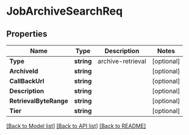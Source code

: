 # JobArchiveSearchReq

## Properties

Name | Type | Description | Notes
------------ | ------------- | ------------- | -------------
**Type** | **string** | archive-retrieval | [optional] 
**ArchiveId** | **string** |  | [optional] 
**CallBackUrl** | **string** |  | [optional] 
**Description** | **string** |  | [optional] 
**RetrievalByteRange** | **string** |  | [optional] 
**Tier** | **string** |  | [optional] 

[[Back to Model list]](../README.md#documentation-for-models) [[Back to API list]](../README.md#documentation-for-api-endpoints) [[Back to README]](../README.md)


